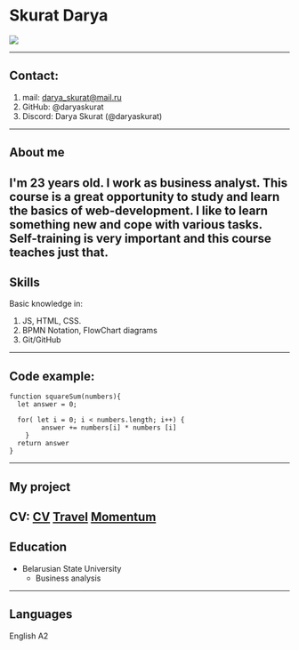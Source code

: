 # Skurat Darya

![](https://sun9-27.userapi.com/c639328/v639328006/1369a/eAWGUk8Pa04.jpg)

---
## Contact:
1. mail: darya_skurat@mail.ru
2. GitHub: @daryaskurat
3. Discord: Darya Skurat (@daryaskurat)
---
## About me
I'm 23 years old. I work as business analyst.
This course is a great opportunity to study and learn the basics of web-development. 
I like to learn something new and cope with various tasks. Self-training is very important and this course teaches just that.
---
## Skills 
Basic knowledge in: 
1. JS, HTML, CSS.
2. BPMN Notation, FlowChart diagrams
3. Git/GitHub
---
## Code example:

```
function squareSum(numbers){
  let answer = 0;
  
  for( let i = 0; i < numbers.length; i++) {
        answer += numbers[i] * numbers [i]
    }  
  return answer
}
``` 
---
## My project
CV: 
[CV](https://github.com/daryaskurat/rsschool-cv/edit/gh-pages/cv.md)
[Travel]( https://rolling-scopes-school.github.io/daryaskurat-JSFEPRESCHOOL2022Q2/travel/)
[Momentum](https://github.com/rolling-scopes-school/daryaskurat-JSFEPRESCHOOL2022Q2/pull/15)
---
## Education
* Belarusian State University
    + Business analysis
---
## Languages
English A2